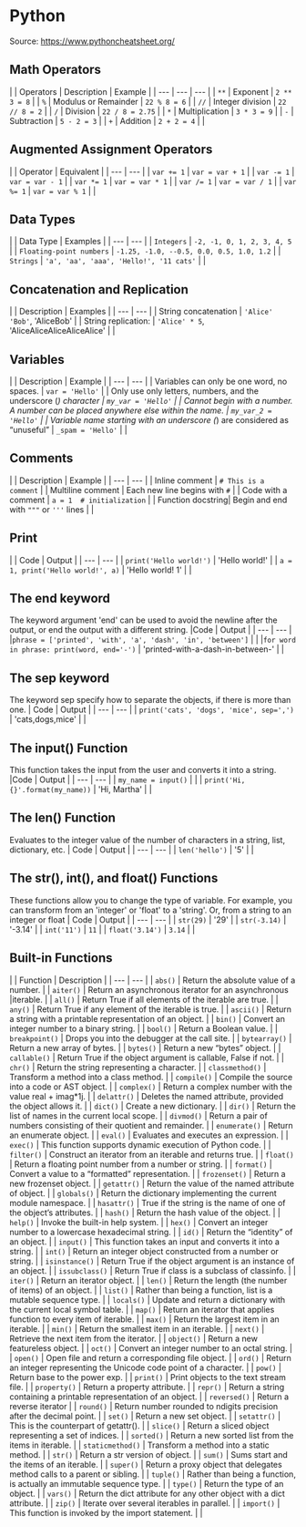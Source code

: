 # Python
Source: https://www.pythoncheatsheet.org/

## Math Operators
|
| Operators | Description | Example |
| --- | --- | --- |
| `**` | Exponent | `2 ** 3 = 8` |
| `%` | Modulus or Remainder | `22 % 8 = 6` |
| `//` | Integer division | `22 // 8 = 2` |
| `/` | Division | `22 / 8 = 2.75` |
| `*` | Multiplication | `3 * 3 = 9` |
| `-` | Subtraction | `5 - 2 = 3` |
| `+` | Addition | `2 + 2 = 4` |
|
## Augmented Assignment Operators
|
| Operator | Equivalent |
| --- | --- |
| `var += 1` | `var = var + 1` |
| `var -= 1` | `var = var - 1` |
| `var *= 1` | `var = var * 1` |
| `var /= 1` | `var = var / 1` |
| `var %= 1` | `var = var % 1` |
|
## Data Types
|
| Data Type | Examples |
| --- | --- |
| `Integers` | `-2, -1, 0, 1, 2, 3, 4, 5` |
| `Floating-point numbers` | `-1.25, -1.0, --0.5, 0.0, 0.5, 1.0, 1.2` |
| `Strings` | `'a', 'aa', 'aaa', 'Hello!', '11 cats'` |
|
## Concatenation and Replication
|
| Description | Examples |
| --- | --- |
| String concatenation | `'Alice' 'Bob'`, 'AliceBob' |
| String replication: | `'Alice' * 5`, 'AliceAliceAliceAliceAlice' |
|
## Variables
|
| Description | Example |
| --- | --- |
| Variables can only be one word, no spaces. | `var = 'Hello'` |
| Only use only letters, numbers, and the underscore (_) character | `my_var = 'Hello'` |
| Cannot begin with a number. A number can be placed anywhere else within the name. | `my_var_2 = 'Hello'` |
| Variable name starting with an underscore (_) are considered as “unuseful” | `_spam = 'Hello'` |
|
## Comments
|
| Description | Example |
| --- | --- |
| Inline comment | `# This is a comment` |
| Multiline comment | Each new line begins with `#` |
| Code with a comment | `a = 1  # initialization` |
| Function docstring| Begin and end with `"""` or `'''` lines |
|
## Print
|
| Code | Output |
| --- | --- |
| `print('Hello world!')` | 'Hello world!' |
| `a = 1, print('Hello world!', a)` | 'Hello world! 1' |
|
## The end keyword
The keyword argument 'end' can be used to avoid the newline after the output, or end the output with a different string.
|Code | Output |
| --- | --- |
|`phrase = ['printed', 'with', 'a', 'dash', 'in', 'between']` |  |
|`for word in phrase: print(word, end='-')` | 'printed-with-a-dash-in-between-' |
|
## The sep keyword
The keyword sep specify how to separate the objects, if there is more than one.
| Code | Output |
| --- | --- |
| `print('cats', 'dogs', 'mice', sep=',')` | 'cats,dogs,mice' |
|
## The input() Function
This function takes the input from the user and converts it into a string.
|Code | Output |
| --- | --- |
| `my_name = input()` | |
| `print('Hi, {}'.format(my_name))` | 'Hi, Martha' |
|
## The len() Function
Evaluates to the integer value of the number of characters in a string, list, dictionary, etc.
| Code | Output |
| --- | --- |
| `len('hello')` | '5' |
|
## The str(), int(), and float() Functions
These functions allow you to change the type of variable. For example, you can transform from an 'integer' or 'float' to a 'string'. Or, from a string to an integer or float
| Code | Output |
| --- | --- |
| `str(29)` | '29' |
| `str(-3.14)` | '-3.14' |
| `int('11')` | `11` |
| `float('3.14')` | `3.14` |
|
## Built-in Functions
|
| Function | Description |
| --- | --- |
| `abs()` | Return the absolute value of a number. |
| `aiter()` | Return an asynchronous iterator for an asynchronous |iterable. |
| `all()` | Return True if all elements of the iterable are true. |
| `any()` | Return True if any element of the iterable is true. |
| `ascii()` | Return a string with a printable representation of an object. |
| `bin()` | Convert an integer number to a binary string. |
| `bool()` | Return a Boolean value. |
| `breakpoint()` | Drops you into the debugger at the call site. |
| `bytearray()` | Return a new array of bytes. |
| `bytes()` | Return a new “bytes” object. |
| `callable()` | Return True if the object argument is callable, False if not. |
| `chr()` | Return the string representing a character. |
| `classmethod()` | Transform a method into a class method. |
| `compile()` | Compile the source into a code or AST object. |
| `complex()` | Return a complex number with the value real + imag*1j. |
| `delattr()` | Deletes the named attribute, provided the object allows it. |
| `dict()` | Create a new dictionary. |
| `dir()` | Return the list of names in the current local scope. |
| `divmod()` | Return a pair of numbers consisting of their quotient and remainder. |
| `enumerate()` | Return an enumerate object. |
| `eval()` | Evaluates and executes an expression. |
| `exec()` | This function supports dynamic execution of Python code. |
| `filter()` | Construct an iterator from an iterable and returns true. |
| `float()` | Return a floating point number from a number or string. |
| `format()` | Convert a value to a “formatted” representation. |
| `frozenset()` | Return a new frozenset object. |
| `getattr()` | Return the value of the named attribute of object. |
| `globals()` | Return the dictionary implementing the current module namespace. |
| `hasattr()` | True if the string is the name of one of the object’s attributes. |
| `hash()` | Return the hash value of the object. |
| `help()` | Invoke the built-in help system. |
| `hex()` | Convert an integer number to a lowercase hexadecimal string. |
| `id()` | Return the “identity” of an object. |
| `input()` | This function takes an input and converts it into a string. |
| `int()` | Return an integer object constructed from a number or string. |
| `isinstance()` | Return True if the object argument is an instance of an object. |
| `issubclass()` | Return True if class is a subclass of classinfo. |
| `iter()` | Return an iterator object. |
| `len()` | Return the length (the number of items) of an object. |
| `list()` | Rather than being a function, list is a mutable sequence type. |
| `locals()` | Update and return a dictionary with the current local symbol table. |
| `map()` | Return an iterator that applies function to every item of iterable. |
| `max()` | Return the largest item in an iterable. |
| `min()` | Return the smallest item in an iterable. |
| `next()` | Retrieve the next item from the iterator. |
| `object()` | Return a new featureless object. |
| `oct()` | Convert an integer number to an octal string. |
| `open()` | Open file and return a corresponding file object. |
| `ord()` | Return an integer representing the Unicode code point of a character. |
| `pow()` | Return base to the power exp. |
| `print()` | Print objects to the text stream file. |
| `property()` | Return a property attribute. |
| `repr()` | Return a string containing a printable representation of an object. |
| `reversed()` | Return a reverse iterator |
| `round()` | Return number rounded to ndigits precision after the decimal point. |
| `set()` | Return a new set object. |
| `setattr()` | This is the counterpart of getattr(). |
| `slice()` | Return a sliced object representing a set of indices. |
| `sorted()` | Return a new sorted list from the items in iterable. |
| `staticmethod()` | Transform a method into a static method. |
| `str()` | Return a str version of object. |
| `sum()` | Sums start and the items of an iterable. |
| `super()` | Return a proxy object that delegates method calls to a parent or sibling. |
| `tuple()` | Rather than being a function, is actually an immutable sequence type. |
| `type()` | Return the type of an object. |
| `vars()` | Return the dict attribute for any other object with a dict attribute. |
| `zip()` | Iterate over several iterables in parallel. |
| `import()` | This function is invoked by the import statement. |
|


